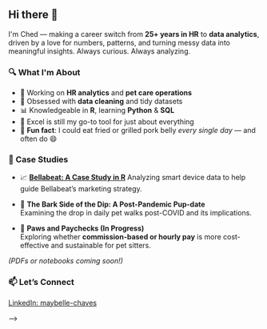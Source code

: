 ## Hi there 👋

I'm Ched — making a career switch from **25+ years in HR** to **data analytics**, driven by a love for numbers, patterns, and turning messy data into meaningful insights.  Always curious.  Always analyzing.

### 🔍 What I'm About
- 🎯 Working on **HR analytics** and **pet care operations**
- 🧹 Obsessed with **data cleaning** and tidy datasets
- 📊 Knowledgeable in **R**, learning **Python** & **SQL**
- 📎 Excel is still my go-to tool for just about everything  
- 🐷 **Fun fact**: I could eat fried or grilled pork belly *every single day* — and often do 😄

### 📁 Case Studies

- 📈 [**Bellabeat: A Case Study in R**](./Bellabeat_A_Case_Study_in_R.pdf)
  Analyzing smart device data to help guide Bellabeat’s marketing strategy.

- 🐾 **The Bark Side of the Dip: A Post-Pandemic Pup-date**  
  Examining the drop in daily pet walks post-COVID and its implications.

- 💸 **Paws and Paychecks (In Progress)**  
  Exploring whether **commission-based or hourly pay** is more cost-effective and sustainable for pet sitters.

*(PDFs or notebooks coming soon!)*

### 📫 Let’s Connect  
[LinkedIn: maybelle-chaves](https://www.linkedin.com/in/maybelle-chaves)

-->

